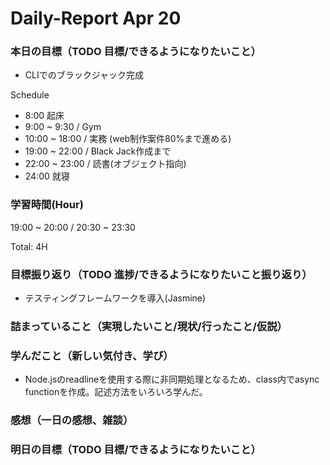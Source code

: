 # Daily-Report Apr 20

### 本日の目標（TODO 目標/できるようになりたいこと）
- CLIでのブラックジャック完成

Schedule
- 8:00 起床
- 9:00 ~ 9:30 / Gym
- 10:00 ~ 18:00 / 実務 (web制作案件80%まで進める)
- 19:00 ~ 22:00 / Black Jack作成まで
- 22:00 ~ 23:00 / 読書(オブジェクト指向)
- 24:00 就寝

### 学習時間(Hour)
19:00 ~ 20:00 / 20:30 ~ 23:30

Total: 4H

### 目標振り返り（TODO 進捗/できるようになりたいこと振り返り）
- テスティングフレームワークを導入(Jasmine)

### 詰まっていること（実現したいこと/現状/行ったこと/仮説）


### 学んだこと（新しい気付き、学び）
- Node.jsのreadlineを使用する際に非同期処理となるため、class内でasync functionを作成。記述方法をいろいろ学んだ。
### 感想（一日の感想、雑談）


### 明日の目標（TODO 目標/できるようになりたいこと）
